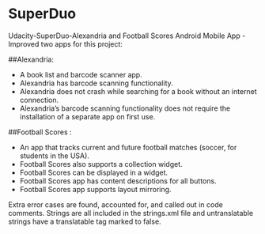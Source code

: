 # SuperDuo
Udacity-SuperDuo-Alexandria and Football Scores Android Mobile App - Improved two apps for this project:

##Alexandria: 
  - A book list and barcode scanner app.
  - Alexandria has barcode scanning functionality.
  - Alexandria does not crash while searching for a book without an internet connection.
  - Alexandria’s barcode scanning functionality does not require the installation of a separate app on first use.

##Football Scores : 
  - An app that tracks current and future football matches (soccer, for students in the USA).
  - Football Scores also supports a collection widget.
  - Football Scores can be displayed in a widget.
  - Football Scores app has content descriptions for all buttons.
  - Football Scores app supports layout mirroring.

Extra error cases are found, accounted for, and called out in code comments.
Strings are all included in the strings.xml file and untranslatable strings have a translatable tag marked to false.
